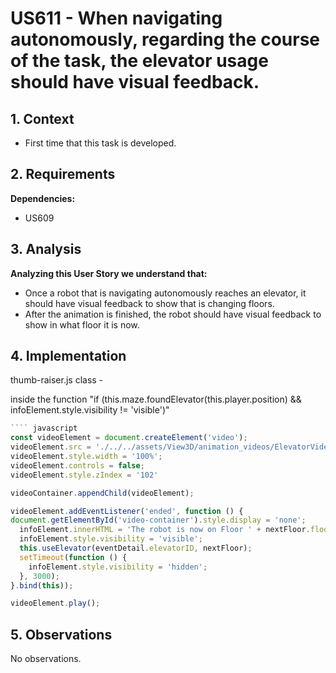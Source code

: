 # US611 - When navigating autonomously, regarding the course of the task, the elevator usage should have visual feedback.
## 1. Context

* First time that this task is developed.

## 2. Requirements

**Dependencies:**
- US609

## 3. Analysis

**Analyzing this User Story we understand that:**
* Once a robot that is navigating autonomously reaches an elevator, it should have visual feedback to show that is changing floors.
* After the animation is finished, the robot should have visual feedback to show in what floor it is now.

## 4. Implementation

thumb-raiser.js class - 

inside the function "if (this.maze.foundElevator(this.player.position) && infoElement.style.visibility != 'visible')"
```` javascript
```` javascript
const videoElement = document.createElement('video');
videoElement.src = './../../assets/View3D/animation_videos/ElevatorVideo.mp4';
videoElement.style.width = '100%';
videoElement.controls = false;
videoElement.style.zIndex = '102'

videoContainer.appendChild(videoElement);

videoElement.addEventListener('ended', function () {
document.getElementById('video-container').style.display = 'none';
  infoElement.innerHTML = 'The robot is now on Floor ' + nextFloor.floorNumber + '.';
  infoElement.style.visibility = 'visible';
  this.useElevator(eventDetail.elevatorID, nextFloor);
  setTimeout(function () {
    infoElement.style.visibility = 'hidden';
  }, 3000);
}.bind(this));

videoElement.play();
````

## 5. Observations

No observations.
